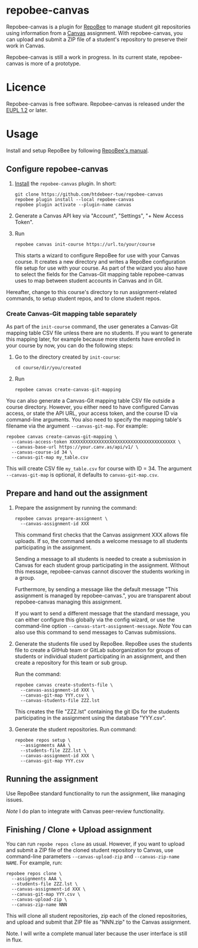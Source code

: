 # repobee-canvas

Repobee-canvas is a plugin for [RepoBee](https://github.com/repobee/repobee) to manage student git repositories using information from a 
[Canvas](https://www.instructure.com/canvas) assignment. With repobee-canvas,
you can upload and submit a ZIP file of a student's repository to preserve
their work in Canvas.

Repobee-canvas is still a work in progress. In its current state,
repobee-canvas is more of a prototype.

# Licence

Repobee-canvas is free software. Repobee-canvas is released under the [EUPL
1.2](https://joinup.ec.europa.eu/collection/eupl/eupl-text-eupl-12) or later.

# Usage

Install and setup RepoBee by following [RepoBee's
manual](https://docs.repobee.org/en/stable/index.html). 

## Configure repobee-canvas

1.  [Install](https://docs.repobee.org/en/stable/plugins.html#installing-plugins-the-install-action)
    the `repobee-canvas` plugin. In short:

    ```
    git clone https://github.com/htdebeer-tue/repobee-canvas
    repobee plugin install --local repobee-canvas
    repobee plugin activate --plugin-name canvas
    ```

2.  Generate a Canvas API key via "Account", "Settings", "+ New Access Token".

3.  Run 

    ```
    repobee canvas init-course https://url.to/your/course
    ```

    This starts a wizard to configure RepoBee for use with your Canvas course.
    It creates a new directory and writes a RepoBee configuration file setup
    for use with your course. As part of the wizard you also have to select
    the fields for the Canvas-Git mapping table repobee-canvas uses to map
    between student accounts in Canvas and in Git.

Hereafter, change to this course's directory to run assignment-related
commands, to setup student repos, and to clone student repos.

### Create Canvas-Git mapping table separately

As part of the `init-course` command, the user generates a Canvas-Git mapping
table CSV file unless there are no students. If you want to generate this
mapping later, for example because more students have enrolled in your course
by now, you can do the following steps:

1.  Go to the directory created by `init-course`:

    ```
    cd course/dir/you/created
    ```

2.  Run

    ```
    repobee canvas create-canvas-git-mapping
    ```

You can also generate a Canvas-Git mapping table CSV file outside a course
directory. However, you either need to have configured Canvas access, or state
the API URL, your access token, and the course ID via command-line arguments.
You also need to specify the mapping table's filename via the argument
`--canvas-git-map`. For example:

```
repobee canvas create-canvas-git-mapping \
  --canvas-access-token XXXXXXXXXXXXXXXXXXXXXXXXXXXXXXXXXXXXXXXX \
  --canvas-base-url https://your.canv.as/api/v1/ \
  --canvas-course-id 34 \
  --canvas-git-map my_table.csv
```

This will create CSV file `my_table.csv` for course with ID = 34. The argument
`--canvas-git-map` is optional, it defaults to `canvas-git-map.csv`.
    

## Prepare and hand out the assignment

1.  Prepare the assignment by running the command:

    ```
    repobee canvas prepare-assignment \
      --canvas-assignment-id XXX
    ```

    This command first checks that the Canvas assignment XXX allows file
    uploads. If so, the command sends a welcome message to all students
    participating in the assignment. 

    Sending a message to all students is needed to create a submission in
    Canvas for each student group participating in the assignment. Without
    this message, repobee-canvas cannot discover the students working in a group.

    Furthermore, by sending a message like the default message "This
    assignment is managed by repobee-canvas.", you are transparent about
    repobee-canvas managing this assignment.

    If you want to send a different message that the standard message, you can
    either configure this globally via the config wizard, or use the
    command-line option `--canvas-start-assignment-message`. *Note* You can
    also use this command to send messages to Canvas submissions.

2.  Generate the students file used by RepoBee. RepoBee uses the students file
    to create a GitHub team or GitLab suborganization for groups of students
    or individual student participating in an assignment, and then create a
    repository for this team or sub group. 

    Run the command:

    ```
    repobee canvas create-students-file \
      --canvas-assignment-id XXX \
      --canvas-git-map YYY.csv \
      --canvas-students-file ZZZ.lst
    ``` 

    This creates the file "ZZZ.lst" containing the git IDs for the students
    participating in the assignment using the database "YYY.csv".
    
3.  Generate the student repositories. Run command:

    ```
    repobee repos setup \
      --assignments AAA \
      --students-file ZZZ.lst \
      --canvas-assignment-id XXX \
      --canvas-git-map YYY.csv
    ```

## Running the assignment

Use RepoBee standard functionality to run the assignment, like managing issues. 

*Note* I do plan to integrate with Canvas peer-review functionality.

## Finishing  /  Clone + Upload assignment 

You can run `repobe repos clone` as usual. However, if you want to upload and
submit a ZIP file of the cloned student repository to Canvas, use command-line
parameters `--canvas-upload-zip` and `--canvas-zip-name NAME`. For example,
run:

```
repobee repos clone \
  --assignments AAA \
  --students-file ZZZ.lst \
  --canvas-assignment-id XXX \
  --canvas-git-map YYY.csv \
  --canvas-upload-zip \
  --canvas-zip-name NNN
``` 

This will clone all student repositories, zip each of the cloned repositories,
and upload and submit that ZIP file as "NNN.zip" to the Canvas assignment.


Note. I will write a complete manual later because the user interface is still
in flux.

